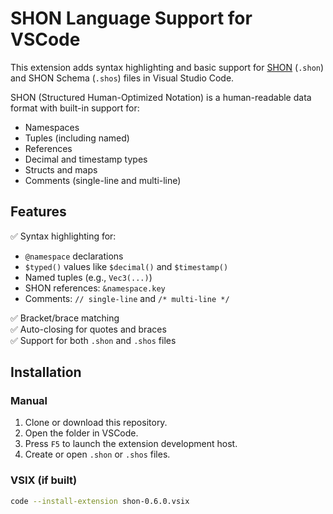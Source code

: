 # SHON Language Support for VSCode

This extension adds syntax highlighting and basic support for [SHON](https://github.com/sottey/shon) (`.shon`) and SHON Schema (`.shos`) files in Visual Studio Code.

SHON (Structured Human-Optimized Notation) is a human-readable data format with built-in support for:
- Namespaces
- Tuples (including named)
- References
- Decimal and timestamp types
- Structs and maps
- Comments (single-line and multi-line)

## Features

✅ Syntax highlighting for:
- `@namespace` declarations
- `$typed()` values like `$decimal()` and `$timestamp()`
- Named tuples (e.g., `Vec3(...)`)
- SHON references: `&namespace.key`
- Comments: `// single-line` and `/* multi-line */`

✅ Bracket/brace matching  
✅ Auto-closing for quotes and braces  
✅ Support for both `.shon` and `.shos` files

## Installation

### Manual

1. Clone or download this repository.
2. Open the folder in VSCode.
3. Press `F5` to launch the extension development host.
4. Create or open `.shon` or `.shos` files.

### VSIX (if built)

```bash
code --install-extension shon-0.6.0.vsix
